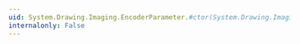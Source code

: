```yaml
---
uid: System.Drawing.Imaging.EncoderParameter.#ctor(System.Drawing.Imaging.Encoder,System.Byte[],System.Boolean)
internalonly: False
---
```

